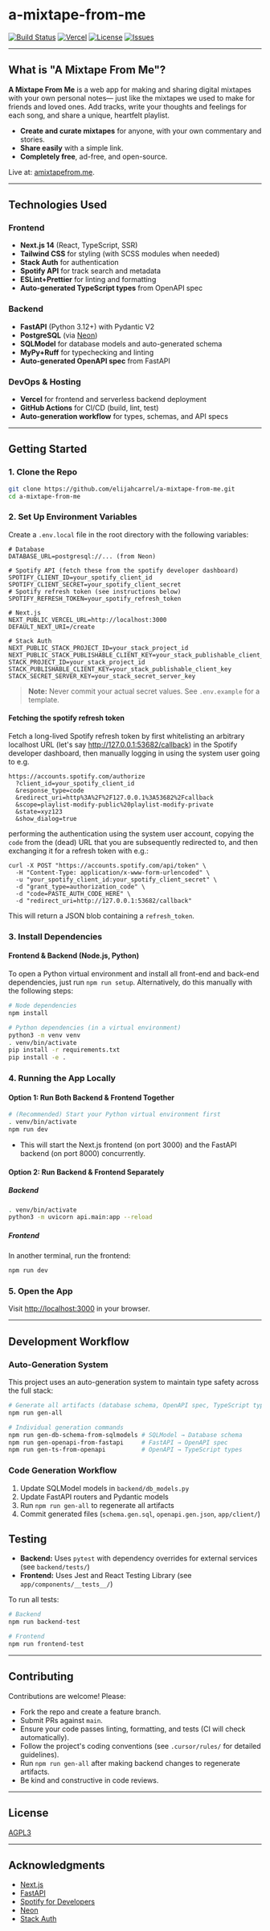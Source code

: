 # a-mixtape-from-me

[![Build Status](https://img.shields.io/github/actions/workflow/status/elijahcarrel/a-mixtape-from-me/ci.yml?branch=main&label=build)](https://github.com/elijahcarrel/a-mixtape-from-me/actions)
[![Vercel](https://img.shields.io/badge/deployed%20on-Vercel-black?logo=vercel)](https://amixtapefrom.me)
[![License](https://img.shields.io/github/license/elijahcarrel/a-mixtape-from-me)](./LICENSE)
[![Issues](https://img.shields.io/github/issues/elijahcarrel/a-mixtape-from-me)](https://github.com/elijahcarrel/a-mixtape-from-me/issues)

---

## What is "A Mixtape From Me"?

**A Mixtape From Me** is a web app for making and sharing digital mixtapes with your own personal notes— just like the mixtapes we used to make for friends and loved ones. Add tracks, write your thoughts and feelings for each song, and share a unique, heartfelt playlist.

- **Create and curate mixtapes** for anyone, with your own commentary and stories.
- **Share easily** with a simple link.
- **Completely free**, ad-free, and open-source.

Live at: [amixtapefrom.me](https://amixtapefrom.me).

---

## Technologies Used

### Frontend

- **Next.js 14** (React, TypeScript, SSR)
- **Tailwind CSS** for styling (with SCSS modules when needed)
- **Stack Auth** for authentication
- **Spotify API** for track search and metadata
- **ESLint+Prettier** for linting and formatting
- **Auto-generated TypeScript types** from OpenAPI spec

### Backend

- **FastAPI** (Python 3.12+) with Pydantic V2
- **PostgreSQL** (via [Neon](https://neon.tech/))
- **SQLModel** for database models and auto-generated schema
- **MyPy+Ruff** for typechecking and linting
- **Auto-generated OpenAPI spec** from FastAPI

### DevOps & Hosting

- **Vercel** for frontend and serverless backend deployment
- **GitHub Actions** for CI/CD (build, lint, test)
- **Auto-generation workflow** for types, schemas, and API specs

---

## Getting Started

### 1. Clone the Repo

```bash
git clone https://github.com/elijahcarrel/a-mixtape-from-me.git
cd a-mixtape-from-me
```

### 2. Set Up Environment Variables

Create a `.env.local` file in the root directory with the following variables:

```env
# Database
DATABASE_URL=postgresql://... (from Neon)

# Spotify API (fetch these from the spotify developer dashboard)
SPOTIFY_CLIENT_ID=your_spotify_client_id
SPOTIFY_CLIENT_SECRET=your_spotify_client_secret
# Spotify refresh token (see instructions below)
SPOTIFY_REFRESH_TOKEN=your_spotify_refresh_token

# Next.js
NEXT_PUBLIC_VERCEL_URL=http://localhost:3000
DEFAULT_NEXT_URI=/create

# Stack Auth
NEXT_PUBLIC_STACK_PROJECT_ID=your_stack_project_id
NEXT_PUBLIC_STACK_PUBLISHABLE_CLIENT_KEY=your_stack_publishable_client_key
STACK_PROJECT_ID=your_stack_project_id
STACK_PUBLISHABLE_CLIENT_KEY=your_stack_publishable_client_key
STACK_SECRET_SERVER_KEY=your_stack_secret_server_key
```

> **Note:** Never commit your actual secret values. See `.env.example` for a template.

#### Fetching the spotify refresh token

Fetch a long-lived Spotify refresh token by first whitelisting an arbitrary
localhost URL (let's say http://127.0.0.1:53682/callback) in the Spotify
developer dashboard, then manually logging in using the system user going to
e.g.

```
https://accounts.spotify.com/authorize
  ?client_id=your_spotify_client_id
  &response_type=code
  &redirect_uri=http%3A%2F%2F127.0.0.1%3A53682%2Fcallback
  &scope=playlist-modify-public%20playlist-modify-private
  &state=xyz123
  &show_dialog=true
```

performing the authentication using the system user account, copying the `code`
from the (dead) URL that you are subsequently redirected to, and then exchanging
it for a refresh token with e.g.:

```
curl -X POST "https://accounts.spotify.com/api/token" \
  -H "Content-Type: application/x-www-form-urlencoded" \
  -u "your_spotify_client_id:your_spotify_client_secret" \
  -d "grant_type=authorization_code" \
  -d "code=PASTE_AUTH_CODE_HERE" \
  -d "redirect_uri=http://127.0.0.1:53682/callback"
```

This will return a JSON blob containing a `refresh_token`.

### 3. Install Dependencies

#### Frontend & Backend (Node.js, Python)

To open a Python virtual environment and install all front-end and back-end dependencies, just run `npm run setup`. Alternatively, do this manually with the following steps:

```bash
# Node dependencies
npm install

# Python dependencies (in a virtual environment)
python3 -m venv venv
. venv/bin/activate
pip install -r requirements.txt
pip install -e .
```

### 4. Running the App Locally

#### Option 1: Run Both Backend & Frontend Together

```bash
# (Recommended) Start your Python virtual environment first
. venv/bin/activate
npm run dev
```

- This will start the Next.js frontend (on port 3000) and the FastAPI backend (on port 8000) concurrently.

#### Option 2: Run Backend & Frontend Separately

##### Backend

```bash
. venv/bin/activate
python3 -m uvicorn api.main:app --reload
```

##### Frontend

In another terminal, run the frontend:

```bash
npm run dev
```

### 5. Open the App

Visit [http://localhost:3000](http://localhost:3000) in your browser.

---

## Development Workflow

### Auto-Generation System

This project uses an auto-generation system to maintain type safety across the full stack:

```bash
# Generate all artifacts (database schema, OpenAPI spec, TypeScript types)
npm run gen-all

# Individual generation commands
npm run gen-db-schema-from-sqlmodels # SQLModel → Database schema
npm run gen-openapi-from-fastapi     # FastAPI → OpenAPI spec
npm run gen-ts-from-openapi          # OpenAPI → TypeScript types
```

### Code Generation Workflow

1. Update SQLModel models in `backend/db_models.py`
2. Update FastAPI routers and Pydantic models
3. Run `npm run gen-all` to regenerate all artifacts
4. Commit generated files (`schema.gen.sql`, `openapi.gen.json`, `app/client/`)

## Testing

- **Backend:** Uses `pytest` with dependency overrides for external services (see `backend/tests/`)
- **Frontend:** Uses Jest and React Testing Library (see `app/components/__tests__/`)

To run all tests:

```bash
# Backend
npm run backend-test

# Frontend
npm run frontend-test
```

---

## Contributing

Contributions are welcome! Please:

- Fork the repo and create a feature branch.
- Submit PRs against `main`.
- Ensure your code passes linting, formatting, and tests (CI will check automatically).
- Follow the project's coding conventions (see `.cursor/rules/` for detailed guidelines).
- Run `npm run gen-all` after making backend changes to regenerate artifacts.
- Be kind and constructive in code reviews.

---

## License

[AGPL3](./LICENSE)

---

## Acknowledgments

- [Next.js](https://nextjs.org/)
- [FastAPI](https://fastapi.tiangolo.com/)
- [Spotify for Developers](https://developer.spotify.com/)
- [Neon](https://neon.tech/)
- [Stack Auth](https://www.stack-auth.com/)
